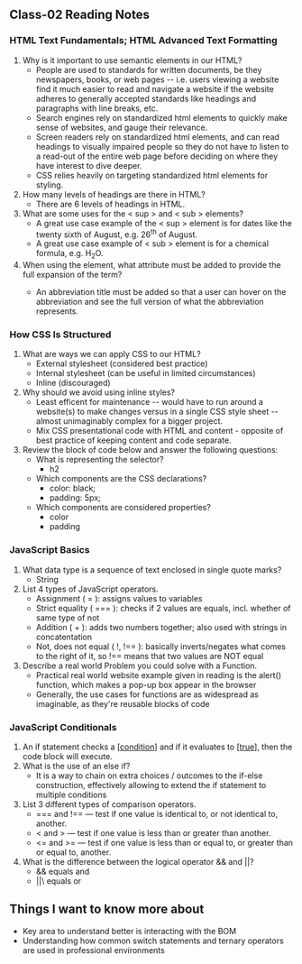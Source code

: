 ## Class-02 Reading Notes  
### HTML Text Fundamentals; HTML Advanced Text Formatting

1. Why is it important to use semantic elements in our HTML?
    * People are used to standards for written documents, be they newspapers, books, or web pages -- i.e. users viewing a website find it much easier to read and navigate a website if the website adheres to generally accepted standards like headings and paragraphs with line breaks, etc. 
    * Search engines rely on standardized html elements to quickly make sense of websites, and gauge their relevance.
    * Screen readers rely on standardized html elements, and can read headings to visually impaired people so they do not have to listen to a read-out of the entire web page before deciding on where they have interest to dive deeper.
    * CSS relies heavily on targeting standardized html elements for styling.
2. How many levels of headings are there in HTML?
    * There are 6 levels of headings in HTML.
3. What are some uses for the < sup > and < sub > elements?
    * A great use case example of the < sup > element is for dates like the twenty sixth of August, e.g. 26<sup>th</sup> of August.
    * A great use case example of < sub > element is for a chemical formula, e.g. H<sub>2</sub>O.
4. When using the <abbr> element, what attribute must be added to provide the full expansion of the term?
    * An abbreviation title must be added so that a user can hover on the abbreviation and see the full version of what the abbreviation represents.

### How CSS Is Structured

1. What are ways we can apply CSS to our HTML?
    * External stylesheet (considered best practice)
    * Internal stylesheet (can be useful in limited circumstances)
    * Inline (discouraged)
2. Why should we avoid using inline styles?
    * Least efficent for maintenance -- would have to run around a website(s) to make changes versus in a single CSS style sheet -- almost unimaginably complex for a bigger project.
    * Mix CSS presentational code with HTML and content - opposite of best practice of keeping content and code separate. 
3. Review the block of code below and answer the following questions:
    * What is representing the selector?
      * h2
    * Which components are the CSS declarations?
      * color: black;
      * padding: 5px;
    * Which components are considered properties?
      * color 
      * padding

### JavaScript Basics

1. What data type is a sequence of text enclosed in single quote marks?
    * String
2. List 4 types of JavaScript operators.
    * Assignment ( = ): assigns values to variables
    * Strict equality ( === ): checks if 2 values are equals, incl. whether of same type of not
    * Addition ( + ): adds two numbers together; also used with strings in concatentation
    * Not, does not equal ( !, !== ): basically inverts/negates what comes to the right of it, so !== means that two values are NOT equal
3. Describe a real world Problem you could solve with a Function.
    * Practical real world website example given in reading is the alert() function, which makes a pop-up box appear in the browser 
    * Generally, the use cases for functions are as widespread as imaginable, as they're reusable blocks of code

### JavaScript Conditionals

1. An if statement checks a [<u>condition</u>] and if it evaluates to [<u>true</u>], then the code block will execute.
2. What is the use of an else if?
    *  It is a way to chain on extra choices / outcomes to the if-else construction, effectively allowing to extend the if statement to multiple conditions 
3. List 3 different types of comparison operators.
    * === and !== — test if one value is identical to, or not identical to, another.
    * < and > — test if one value is less than or greater than another.
    * <= and >= — test if one value is less than or equal to, or greater than or equal to, another.
4. What is the difference between the logical operator && and \||\?
    * && equals and
    * \||\ equals or

## Things I want to know more about
* Key area to understand better is interacting with the BOM
* Understanding how common switch statements and ternary operators are used in professional environments

